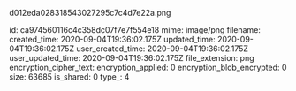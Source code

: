 d012eda028318543027295c7c4d7e22a.png

id: ca974560116c4c358dc07f7e7f554e18
mime: image/png
filename: 
created_time: 2020-09-04T19:36:02.175Z
updated_time: 2020-09-04T19:36:02.175Z
user_created_time: 2020-09-04T19:36:02.175Z
user_updated_time: 2020-09-04T19:36:02.175Z
file_extension: png
encryption_cipher_text: 
encryption_applied: 0
encryption_blob_encrypted: 0
size: 63685
is_shared: 0
type_: 4